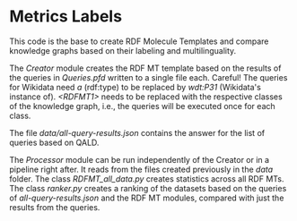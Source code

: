 # Metrics Labels

This code is the base to create RDF Molecule Templates and compare knowledge graphs based on their labeling and multilinguality.

The *Creator* module creates the RDF MT template based on the results of the queries in *Queries.pfd* written to a single file each. Careful! The queries for Wikidata need *a* (rdf:type) to be replaced by *wdt:P31* (Wikidata's instance of).
*\<RDFMT1\>* needs to be replaced with the respective classes of the knowledge graph, i.e., the queries will be executed once for each class.

The file *data/all-query-results.json* contains the answer for the list of queries based on QALD. 

The *Processor* module can be run independently of the Creator or in a pipeline right after. It reads from the files created previously in the *data* folder.
The class *RDFMT_all_data.py* creates statistics across all RDF MTs. 
The class *ranker.py* creates a ranking of the datasets based on the queries of *all-query-results.json* and the RDF MT modules, compared with just the results from the queries.
